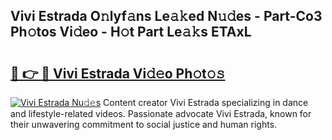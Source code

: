 ## Vivi Estrada O𝚗lyf𝚊ns Le𝚊𝚔ed N𝚞𝚍es - Part-Co3 Ph𝚘tos Vi𝚍eo - H𝚘t Part Le𝚊𝚔s ETAxL

# <h2><a href="http://hf7lr4g.feru.top/?c=Vivi+Estrada">🔗 👉 🔴 Vivi Estrada Vi𝚍𝚎o Ph𝚘t𝚘𝚜</a></h2>

[![Vivi Estrada Nu𝚍𝚎s](https://i.imgur.com/0TWrTi3.gif)](http://hf7lr4g.feru.top/?c=Vivi+Estrada)
Content creator Vivi Estrada specializing in dance and lifestyle-related videos. Passionate advocate Vivi Estrada, known for their unwavering commitment to social justice and human rights. 
